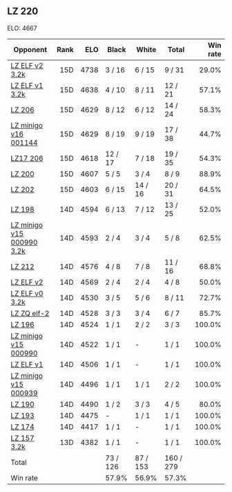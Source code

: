 ## LZ 220 ##

ELO: 4667

Opponent | Rank | ELO | Black | White | Total | Win rate
---------|-----:|----:|-------|-------|-------|-------:
[LZ ELF v2 3.2k](LZ%20ELF%20v2%203.2k.md) | 15D | 4738 | 3 / 16 | 6 / 15 | 9 / 31 | 29.0%
[LZ ELF v1 3.2k](LZ%20ELF%20v1%203.2k.md) | 15D | 4638 | 4 / 10 | 8 / 11 | 12 / 21 | 57.1%
[LZ 206](LZ%20206.md) | 15D | 4629 | 8 / 12 | 6 / 12 | 14 / 24 | 58.3%
[LZ minigo v16 001144](LZ%20minigo%20v16%20001144.md) | 15D | 4629 | 8 / 19 | 9 / 19 | 17 / 38 | 44.7%
[LZ17 206](LZ17%20206.md) | 15D | 4618 | 12 / 17 | 7 / 18 | 19 / 35 | 54.3%
[LZ 200](LZ%20200.md) | 15D | 4607 | 5 / 5 | 3 / 4 | 8 / 9 | 88.9%
[LZ 202](LZ%20202.md) | 15D | 4603 | 6 / 15 | 14 / 16 | 20 / 31 | 64.5%
[LZ 198](LZ%20198.md) | 14D | 4594 | 6 / 13 | 7 / 12 | 13 / 25 | 52.0%
[LZ minigo v15 000990 3.2k](LZ%20minigo%20v15%20000990%203.2k.md) | 14D | 4593 | 2 / 4 | 3 / 4 | 5 / 8 | 62.5%
[LZ 212](LZ%20212.md) | 14D | 4576 | 4 / 8 | 7 / 8 | 11 / 16 | 68.8%
[LZ ELF v2](LZ%20ELF%20v2.md) | 14D | 4569 | 2 / 4 | 2 / 4 | 4 / 8 | 50.0%
[LZ ELF v0 3.2k](LZ%20ELF%20v0%203.2k.md) | 14D | 4530 | 3 / 5 | 5 / 6 | 8 / 11 | 72.7%
[LZ ZQ elf-2](LZ%20ZQ%20elf-2.md) | 14D | 4528 | 3 / 3 | 3 / 4 | 6 / 7 | 85.7%
[LZ 196](LZ%20196.md) | 14D | 4524 | 1 / 1 | 2 / 2 | 3 / 3 | 100.0%
[LZ minigo v15 000990](LZ%20minigo%20v15%20000990.md) | 14D | 4522 | 1 / 1 | - | 1 / 1 | 100.0%
[LZ ELF v1](LZ%20ELF%20v1.md) | 14D | 4506 | 1 / 1 | - | 1 / 1 | 100.0%
[LZ minigo v15 000939](LZ%20minigo%20v15%20000939.md) | 14D | 4496 | 1 / 1 | 1 / 1 | 2 / 2 | 100.0%
[LZ 190](LZ%20190.md) | 14D | 4490 | 1 / 2 | 3 / 3 | 4 / 5 | 80.0%
[LZ 193](LZ%20193.md) | 14D | 4475 | - | 1 / 1 | 1 / 1 | 100.0%
[LZ 174](LZ%20174.md) | 14D | 4417 | 1 / 1 | - | 1 / 1 | 100.0%
[LZ 157 3.2k](LZ%20157%203.2k.md) | 13D | 4382 | 1 / 1 | - | 1 / 1 | 100.0%
Total | | | 73 / 126 | 87 / 153 | 160 / 279 | 
Win rate| | | 57.9% | 56.9% | 57.3% | 
